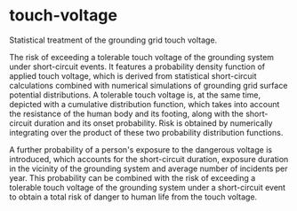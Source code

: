 # touch-voltage

Statistical treatment of the grounding grid touch voltage. 

The risk of exceeding a tolerable touch voltage of the grounding system under short-circuit events. It features a probability density function of applied touch voltage, which is derived from statistical short-circuit calculations combined with numerical simulations of grounding grid surface potential distributions. A tolerable touch voltage is, at the same time, depicted with a cumulative distribution function, which takes into account the resistance of the human body and its footing, along with the short-circuit duration and its onset probability. Risk is obtained by numerically integrating over the product of these two probability distribution functions. 

A further probability of a person's exposure to the dangerous voltage is introduced, which accounts for the short-circuit duration, exposure duration in the vicinity of the grounding system and average number of incidents per year. This probability can be combined with the risk of exceeding a tolerable touch voltage of the grounding system under a short-circuit event to obtain a total risk of danger to human life from the touch voltage.
